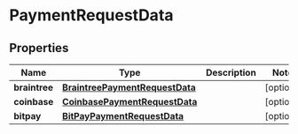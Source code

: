 

# PaymentRequestData

## Properties

Name | Type | Description | Notes
------------ | ------------- | ------------- | -------------
**braintree** | [**BraintreePaymentRequestData**](BraintreePaymentRequestData.md) |  |  [optional]
**coinbase** | [**CoinbasePaymentRequestData**](CoinbasePaymentRequestData.md) |  |  [optional]
**bitpay** | [**BitPayPaymentRequestData**](BitPayPaymentRequestData.md) |  |  [optional]



